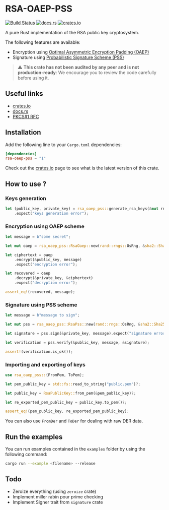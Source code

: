 # RSA-OAEP-PSS

[![Build Status](https://drone.rnzaou.me/api/badges/Hakhenaton/rsa-oaep-pss/status.svg)](https://drone.rnzaou.me/Hakhenaton/rsa-oaep-pss)
[![docs.rs](https://img.shields.io/docsrs/rsa-oaep-pss)](https://docs.rs/rsa-oaep-pss)
[![crates.io](https://img.shields.io/crates/v/rsa-oaep-pss)](https://crates.io/crates/rsa_oaep_pss)

A pure Rust implementation of the RSA public key cryptosystem. 

The following features are available:

- Encryption using [Optimal Asymmetric Encryption Padding (OAEP)](https://fr.wikipedia.org/wiki/Optimal_Asymmetric_Encryption_Padding)
- Signature using [Probabilistic Signature Scheme (PSS)](https://en.wikipedia.org/wiki/Probabilistic_signature_scheme)

> :warning: **This crate has not been audited by any peer and is not production-ready**: We encourage you to review the code carefully before using it.

## Useful links

- [crates.io](https://crates.io/crates/rsa_oaep_pss)
- [docs.rs](https://docs.rs/rsa-oaep-pss)
- [PKCS#1 RFC](https://www.rfc-editor.org/rfc/pdfrfc/rfc8017.txt.pdf)

## Installation

Add the following line to your `Cargo.toml` dependencies:

```toml
[dependencies]
rsa-oaep-pss = "1"
```

Check out the [crates.io](https://crates.io/crates/rsa_oaep_pss) page to see what is the latest version of this crate.

## How to use ?

### Keys generation

```rust
let (public_key, private_key) = rsa_oaep_pss::generate_rsa_keys(&mut rng, 2048)
    .expect("keys generation error");
```

### Encryption using OAEP scheme

```rust
let message = b"some secret";

let mut oaep = rsa_oaep_pss::RsaOaep::new(rand::rngs::OsRng, &sha2::Sha256::new());

let ciphertext = oaep
    .encrypt(&public_key, message)
    .expect("encryption error");

let recovered = oaep
    .decrypt(&private_key, &ciphertext)
    .expect("decryption error");

assert_eq!(recovered, message);
```

### Signature using PSS scheme

```rust
let message = b"message to sign";

let mut pss = rsa_oaep_pss::RsaPss::new(rand::rngs::OsRng, &sha2::Sha256::new());

let signature = pss.sign(&private_key, message).expect("signature error");

let verification = pss.verify(&public_key, message, &signature);

assert!(verification.is_ok());
```

### Importing and exporting of keys

```rust
use rsa_oaep_pss::{FromPem, ToPem};

let pem_public_key = std::fs::read_to_string("public.pem")?;

let public_key = RsaPublicKey::from_pem(&pem_public_key)?;

let re_exported_pem_public_key = public_key.to_pem()?;

assert_eq!(pem_public_key, re_exported_pem_public_key);
```
You can also use `FromDer` and `ToDer` for dealing with raw DER data.

## Run the examples

You can run examples contained in the `examples` folder by using the following command:

```sh
cargo run --example <filename> --release 
```

## Todo

- Zeroize everything (using `zeroize` crate)
- Implement miller rabin pour prime checking
- Implement Signer trait from `signature` crate
